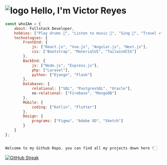 # ![logo](https://user-images.githubusercontent.com/60959263/220230333-eb5c0d83-e3f4-45ce-97ee-5801553d36eb.png) Hello, I'm Victor Reyes

<!--
**vreyesg26/vreyesg26** is a ✨ _special_ ✨ repository because its `README.md` (this file) appears on your GitHub profile.

Here are some ideas to get you started:

- 🔭 I’m currently working on ...
- 🌱 I’m currently learning ...
- 👯 I’m looking to collaborate on ...
- 🤔 I’m looking for help with ...
- 💬 Ask me about ...
- 📫 How to reach me: ...
- 😄 Pronouns: ...
- ⚡ Fun fact: ...
-->

```javascript Hello
const whoIAm = {
    about: Fullstack Developer,
    hobbies: ["Play drums 🥁", "Listen to music 🎵", "Sing 🎤", "Travel ✈"],
    technologies: {
        FrontEnd: {
            js: ["React.js", "Vue.js", "Angular.js", "Next.js"],
            css: ["Bootstrap", "MaterialUI", "TailwindCSS"]
        },
        BackEnd: {
            js: ["Node.js", "Express.js"],
            php: ["Laravel"],
            python: ["Django", "Flask"]
        },
        Databases: {
            relational: ["SQL", "PostgresSQL", "Oracle"],
            no-relational: ["Firebase", "MongoDB"]
        },
        Mobile: {
            coding: ["Kotlin", "Flutter"]
        },
        Design: {
            programs: ["Figma", "Adobe XD", "Sketch"]
        }  
    }
};
```

```javascript

Welcome to my Github Repo, you can find all my projects down here 👇🏻

```

<a href="https://git.io/streak-stats"><img src="https://streak-stats.demolab.com?user=vreyesg26&theme=dark&hide_border=true" alt="GitHub Streak" /></a>
